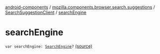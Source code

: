 [android-components](../../index.md) / [mozilla.components.browser.search.suggestions](../index.md) / [SearchSuggestionClient](index.md) / [searchEngine](./search-engine.md)

# searchEngine

`var searchEngine: `[`SearchEngine`](../../mozilla.components.browser.search/-search-engine/index.md)`?` [(source)](https://github.com/mozilla-mobile/android-components/blob/master/components/browser/search/src/main/java/mozilla/components/browser/search/suggestions/SearchSuggestionClient.kt#L27)